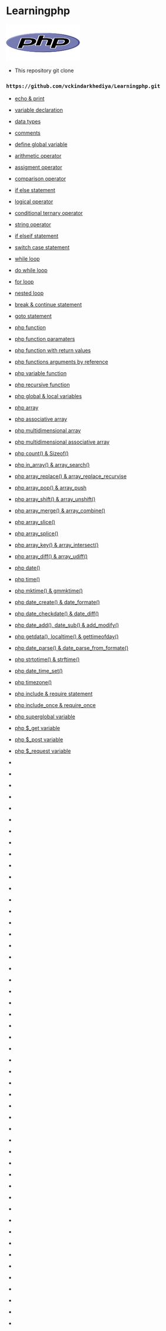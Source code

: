 # Learningphp

<code><img src="https://github.com/devicons/devicon/blob/master/icons/php/php-original.svg" title="php" alt="php" width="200" height="100"/></code>

- This repository git clone

### `https://github.com/vckindarkhediya/Learningphp.git`

- [echo & print](https://github.com/vckindarkhediya/Learningphp/blob/php/Day-1-Learning/index.php)
- [variable declaration ](https://github.com/vckindarkhediya/Learningphp/blob/php/Day-2-Learning/index.php)
- [data types ](https://github.com/vckindarkhediya/Learningphp/blob/php/Day-3-Learning/index.php)
- [comments ](https://github.com/vckindarkhediya/Learningphp/blob/php/Day-4-Learning/index.php)
- [define global variable](https://github.com/vckindarkhediya/Learningphp/blob/php/Day-5-Learning/index.php)

- [arithmetic operator](https://github.com/vckindarkhediya/Learningphp/blob/php/Day-6-Learning/index.php)

- [assigment operator](https://github.com/vckindarkhediya/Learningphp/blob/php/Day-7-Learning/index.php)
- [comparison operator](https://github.com/vckindarkhediya/Learningphp/blob/php/Day-8-Learning/index.php)
- [if else statement](https://github.com/vckindarkhediya/Learningphp/blob/php/Day-9-Learning/index.php)
- [logical operator](https://github.com/vckindarkhediya/Learningphp/blob/php/Day-10-Learning/index.php)
- [conditional ternary operator](https://github.com/vckindarkhediya/Learningphp/blob/php/Day-11-Learning/index.php)
- [string operator](https://github.com/vckindarkhediya/Learningphp/blob/php/Day-12-Learning/index.php)
- [if elseif statement](https://github.com/vckindarkhediya/Learningphp/blob/php/Day-13-Learning/index.php)
- [switch case statement](https://github.com/vckindarkhediya/Learningphp/blob/php/Day-14-Learning/index.php)
- [while loop](https://github.com/vckindarkhediya/Learningphp/blob/php/Day-15-Learning/index.php)
- [do while loop](https://github.com/vckindarkhediya/Learningphp/blob/php/Day-16-Learning/index.php)
- [for loop](https://github.com/vckindarkhediya/Learningphp/blob/php/Day-17-Learning/index.php)
- [nested loop](https://github.com/vckindarkhediya/Learningphp/blob/php/Day-18-Learning/index.php)
- [break & continue statement](https://github.com/vckindarkhediya/Learningphp/blob/php/Day-19-Learning/index.php)
- [goto statement](https://github.com/vckindarkhediya/Learningphp/blob/php/Day-20-Learning/index.php)
- [php function](https://github.com/vckindarkhediya/Learningphp/blob/php/Day-21-Learning/index.php)
- [php function paramaters](https://github.com/vckindarkhediya/Learningphp/blob/php/Day-22-Learning/index.php)
- [php function with return values](https://github.com/vckindarkhediya/Learningphp/blob/php/Day-23-Learning/index.php)
- [php functions arguments by reference](https://github.com/vckindarkhediya/Learningphp/blob/php/Day-24-Learning/index.php)
- [php variable function](https://github.com/vckindarkhediya/Learningphp/blob/php/Day-25-Learning/index.php)
- [php recursive function](https://github.com/vckindarkhediya/Learningphp/blob/php/Day-26-Learning/index.php)
- [php global & local variables](https://github.com/vckindarkhediya/Learningphp/blob/php/Day-27-Learning/index.php)
- [php array](https://github.com/vckindarkhediya/Learningphp/blob/php/Day-28-Learning/index.php)
- [php associative array](https://github.com/vckindarkhediya/Learningphp/blob/php/Day-29-Learning/index.php)
- [php multidimensional array](https://github.com/vckindarkhediya/Learningphp/blob/php/Day-30-Learning/index.php)
- [php multidimensional associative array](https://github.com/vckindarkhediya/Learningphp/blob/php/Day-31-Learning/index.php)
- [php count() & Sizeof()](https://github.com/vckindarkhediya/Learningphp/blob/php/Day-32-Learning/index.php)
- [php in_array() & array_search()](https://github.com/vckindarkhediya/Learningphp/blob/php/Day-33-Learning/index.php)
- [php array_replace() & array_replace_recurvise](https://github.com/vckindarkhediya/Learningphp/blob/php/Day-34-Learning/index.php)
- [php array_pop() & array_push](https://github.com/vckindarkhediya/Learningphp/blob/php/Day-35-Learning/index.php)
- [php array_shift() & array_unshift()](https://github.com/vckindarkhediya/Learningphp/blob/php/Day-36-Learning/index.php)
- [php array_merge() & array_combine()](https://github.com/vckindarkhediya/Learningphp/blob/php/Day-37-Learning/index.php)
- [php array_slice()](https://github.com/vckindarkhediya/Learningphp/blob/php/Day-38-Learning/index.php)
- [php array_splice()](https://github.com/vckindarkhediya/Learningphp/blob/php/Day-39-Learning/index.php)
- [php array_key() & array_intersect()](https://github.com/vckindarkhediya/Learningphp/blob/php/Day-40-Learning/index.php)
- [php array_diff() & array_udiff()](https://github.com/vckindarkhediya/Learningphp/blob/php/Day-41-Learning/index.php)
- [php date()](https://github.com/vckindarkhediya/Learningphp/blob/php/Day-42-Learning/index.php)
- [php time()](https://github.com/vckindarkhediya/Learningphp/blob/php/Day-43-Learning/index.php)
- [php mktime() & gmmktime()](https://github.com/vckindarkhediya/Learningphp/blob/php/Day-44-Learning/index.php)
- [php date_create() & date_formate()](https://github.com/vckindarkhediya/Learningphp/blob/php/Day-45-Learning/index.php)
- [php date_checkdate() & date_diff()](https://github.com/vckindarkhediya/Learningphp/blob/php/Day-46-Learning/index.php)
- [php date_add(), date_sub() & add_modify()](https://github.com/vckindarkhediya/Learningphp/blob/php/Day-47-Learning/index.php)
- [php getdata(), localtime() & gettimeofday()](https://github.com/vckindarkhediya/Learningphp/blob/php/Day-48-Learning/index.php)
- [php date_parse() & date_parse_from_formate()](https://github.com/vckindarkhediya/Learningphp/blob/php/Day-49-Learning/index.php)
- [php strtotime() & strftime()](https://github.com/vckindarkhediya/Learningphp/blob/php/Day-50-Learning/index.php)
- [php date_time_set()](https://github.com/vckindarkhediya/Learningphp/blob/php/Day-51-Learning/index.php)
- [php timezone()](https://github.com/vckindarkhediya/Learningphp/blob/php/Day-52-Learning/index.php)
- [php include & require statement](https://github.com/vckindarkhediya/Learningphp/blob/php/Day-53-Learning/index.php)
- [php include_once & require_once](https://github.com/vckindarkhediya/Learningphp/blob/php/Day-54-Learning/index.php)
- [php superglobal variable](https://github.com/vckindarkhediya/Learningphp/blob/php/php%20superglobal.png)
- [php $_get variable](https://github.com/vckindarkhediya/Learningphp/blob/php/Day-55-Learning/index.php)
- [php $_post variable](https://github.com/vckindarkhediya/Learningphp/blob/php/Day-56-Learning/index.php)
- [php $_request variable](https://github.com/vckindarkhediya/Learningphp/blob/php/Day-57-Learning/index.php)
- [](https://github.com/vckindarkhediya/Learningphp/blob/php/Day-4-Learning/index.php)
- [](https://github.com/vckindarkhediya/Learningphp/blob/php/Day-4-Learning/index.php)
- [](https://github.com/vckindarkhediya/Learningphp/blob/php/Day-4-Learning/index.php)
- [](https://github.com/vckindarkhediya/Learningphp/blob/php/Day-4-Learning/index.php)
- [](https://github.com/vckindarkhediya/Learningphp/blob/php/Day-4-Learning/index.php)
- [](https://github.com/vckindarkhediya/Learningphp/blob/php/Day-4-Learning/index.php)
- [](https://github.com/vckindarkhediya/Learningphp/blob/php/Day-4-Learning/index.php)
- [](https://github.com/vckindarkhediya/Learningphp/blob/php/Day-4-Learning/index.php)
- [](https://github.com/vckindarkhediya/Learningphp/blob/php/Day-4-Learning/index.php)
- [](https://github.com/vckindarkhediya/Learningphp/blob/php/Day-4-Learning/index.php)
- [](https://github.com/vckindarkhediya/Learningphp/blob/php/Day-4-Learning/index.php)
- [](https://github.com/vckindarkhediya/Learningphp/blob/php/Day-4-Learning/index.php)
- [](https://github.com/vckindarkhediya/Learningphp/blob/php/Day-4-Learning/index.php)
- [](https://github.com/vckindarkhediya/Learningphp/blob/php/Day-4-Learning/index.php)
- [](https://github.com/vckindarkhediya/Learningphp/blob/php/Day-4-Learning/index.php)
- [](https://github.com/vckindarkhediya/Learningphp/blob/php/Day-4-Learning/index.php)
- [](https://github.com/vckindarkhediya/Learningphp/blob/php/Day-4-Learning/index.php)
- [](https://github.com/vckindarkhediya/Learningphp/blob/php/Day-4-Learning/index.php)
- [](https://github.com/vckindarkhediya/Learningphp/blob/php/Day-4-Learning/index.php)
- [](https://github.com/vckindarkhediya/Learningphp/blob/php/Day-4-Learning/index.php)
- [](https://github.com/vckindarkhediya/Learningphp/blob/php/Day-4-Learning/index.php)
- [](https://github.com/vckindarkhediya/Learningphp/blob/php/Day-4-Learning/index.php)
- [](https://github.com/vckindarkhediya/Learningphp/blob/php/Day-4-Learning/index.php)
- [](https://github.com/vckindarkhediya/Learningphp/blob/php/Day-4-Learning/index.php)
- [](https://github.com/vckindarkhediya/Learningphp/blob/php/Day-4-Learning/index.php)
- [](https://github.com/vckindarkhediya/Learningphp/blob/php/Day-4-Learning/index.php)
- [](https://github.com/vckindarkhediya/Learningphp/blob/php/Day-4-Learning/index.php)
- [](https://github.com/vckindarkhediya/Learningphp/blob/php/Day-4-Learning/index.php)
- [](https://github.com/vckindarkhediya/Learningphp/blob/php/Day-4-Learning/index.php)
- [](https://github.com/vckindarkhediya/Learningphp/blob/php/Day-4-Learning/index.php)
- [](https://github.com/vckindarkhediya/Learningphp/blob/php/Day-4-Learning/index.php)
- [](https://github.com/vckindarkhediya/Learningphp/blob/php/Day-4-Learning/index.php)
- [](https://github.com/vckindarkhediya/Learningphp/blob/php/Day-4-Learning/index.php)
- [](https://github.com/vckindarkhediya/Learningphp/blob/php/Day-4-Learning/index.php)
- [](https://github.com/vckindarkhediya/Learningphp/blob/php/Day-4-Learning/index.php)
- [](https://github.com/vckindarkhediya/Learningphp/blob/php/Day-4-Learning/index.php)
- [](https://github.com/vckindarkhediya/Learningphp/blob/php/Day-4-Learning/index.php)
- [](https://github.com/vckindarkhediya/Learningphp/blob/php/Day-4-Learning/index.php)
- [](https://github.com/vckindarkhediya/Learningphp/blob/php/Day-4-Learning/index.php)
- [](https://github.com/vckindarkhediya/Learningphp/blob/php/Day-4-Learning/index.php)
- [](https://github.com/vckindarkhediya/Learningphp/blob/php/Day-4-Learning/index.php)
- [](https://github.com/vckindarkhediya/Learningphp/blob/php/Day-4-Learning/index.php)
- [](https://github.com/vckindarkhediya/Learningphp/blob/php/Day-4-Learning/index.php)
- [](https://github.com/vckindarkhediya/Learningphp/blob/php/Day-4-Learning/index.php)
- [](https://github.com/vckindarkhediya/Learningphp/blob/php/Day-4-Learning/index.php)
- [](https://github.com/vckindarkhediya/Learningphp/blob/php/Day-4-Learning/index.php)
- [](https://github.com/vckindarkhediya/Learningphp/blob/php/Day-4-Learning/index.php)
- [](https://github.com/vckindarkhediya/Learningphp/blob/php/Day-4-Learning/index.php)
- [](https://github.com/vckindarkhediya/Learningphp/blob/php/Day-4-Learning/index.php)
- [](https://github.com/vckindarkhediya/Learningphp/blob/php/Day-4-Learning/index.php)
